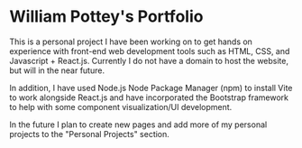 # William Pottey's Portfolio

This is a personal project I have been working on to get hands on experience with front-end web development tools such as HTML, CSS, and Javascript + React.js.
Currently I do not have a domain to host the website, but will in the near future.

In addition, I have used Node.js Node Package Manager (npm) to install Vite to work alongside React.js and have incorporated the Bootstrap framework to help with some component visualization/UI development.

In the future I plan to create new pages and add more of my personal projects to the "Personal Projects" section.
